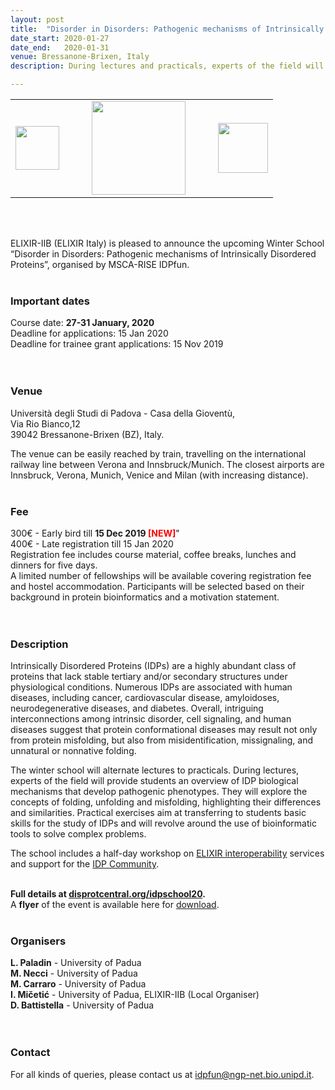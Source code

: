 ```yaml
---
layout: post
title:  "Disorder in Disorders: Pathogenic mechanisms of Intrinsically Disordered Proteins <font color='green'>[open]</font>"
date_start: 2020-01-27
date_end:   2020-01-31
venue: Bressanone-Brixen, Italy
description: During lectures and practicals, experts of the field will provide students with an overview of Intrinsically Disordered Protein (IDP) biological mechanisms that develop pathogenic phenotypes. They will explore the concepts of folding, unfolding and misfolding, highlighting their differences and similarities. Practical exercises aim at transferring to students basic skills for the study of IDPs using bioinformatic tools to solve complex problems.

---
```



<table border="0">
  <tr>
  <td><a href="https://idpfun.eu/"><img src="../../../img/Logo_IDPfun.png" height="70" ></a></td>
  <td width="20"></td>
 <td><a href="https://www.unipd.it/"><img src="../../../img/logo_uni_padova.png" height="150"></a></td>
 <td width="20"></td>
 <td><a href="http://elixir-italy.org"><img src="../../../img/logo_iib.png" height="80"></a></td>
  </tr>
</table>
<br>
<br>

ELIXIR-IIB (ELIXIR Italy) is pleased to announce the upcoming Winter School “Disorder in Disorders: Pathogenic mechanisms of Intrinsically Disordered Proteins”,
organised by MSCA-RISE IDPfun.
<br>
<br>

### Important dates
Course date: <b>27-31 January, 2020 </b> <br>
Deadline for applications:  15 Jan 2020 <br>
Deadline for trainee grant applications: 15 Nov 2019 <br>
<br>
<br>

### Venue
Università degli Studi di Padova -  Casa della Gioventù,<br>
Via Rio Bianco,12<br>
39042 Bressanone-Brixen (BZ), Italy.<br>

The venue can be easily reached by train, travelling on the international railway line between Verona and Innsbruck/Munich. The closest airports are Innsbruck, Verona, Munich, Venice and Milan (with increasing distance).
<br>
<br>

### Fee
300€ - Early bird till **15 Dec 2019 <font color='red'>[NEW]</font>**"<br>
400€ - Late registration till 15 Jan 2020<br>
Registration fee includes course material, coffee breaks, lunches and dinners for five days.<br>
A limited number of fellowships will be available covering registration fee and hostel accommodation. Participants will be selected based on their background in protein bioinformatics and a motivation statement.<br>
<br>
<br>

### Description 
Intrinsically Disordered Proteins (IDPs) are a highly abundant class of proteins that lack stable tertiary and/or secondary structures under physiological conditions. Numerous IDPs are associated with human diseases, including cancer, cardiovascular disease, amyloidoses, neurodegenerative diseases, and diabetes. Overall, intriguing interconnections among intrinsic disorder, cell signaling, and human diseases suggest that protein conformational diseases may result not only from protein misfolding, but also from misidentification, missignaling, and unnatural or nonnative folding.

The winter school will alternate lectures to practicals. During lectures, experts of the field will provide students an overview of IDP biological mechanisms that develop pathogenic phenotypes. They will explore the concepts of folding, unfolding and misfolding, highlighting their differences and similarities. Practical exercises aim at transferring to students basic skills for the study of IDPs and will revolve around the use of bioinformatic tools to solve complex problems.

The school includes a half-day workshop on [ELIXIR interoperability](https://elixir-europe.org/platforms/interoperability) services and support for the [IDP Community](https://elixir-europe.org/communities/intrinsically-disordered-proteins).<br>
<br>

**Full details at [disprotcentral.org/idpschool20](http://disprotcentral.org/idpschool20).**<br>
A **flyer** of the event is available here for [download](http://disprotcentral.org/assets/docs/Flyer-Brixen20.pdf).<br>
<br>


### Organisers
**L. Paladin** - University of Padua<br>
**M. Necci** - University of Padua<br>
**M. Carraro** - University of Padua<br>
**I. Mičetić** - University of Padua, ELIXIR-IIB (Local Organiser)<br>
**D. Battistella** - University of Padua<br>
<br>
<br>

### Contact
For all kinds of queries, please contact us at <idpfun@ngp-net.bio.unipd.it>. 
<br>
<br>


